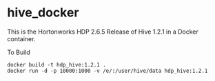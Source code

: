 # hive_docker
This is the Hortonworks HDP 2.6.5 Release of Hive 1.2.1 in a Docker container.

To Build
```shell
docker build -t hdp_hive:1.2.1 .
docker run -d -p 10000:1000 -v /e/:/user/hive/data hdp_hive:1.2.1
```